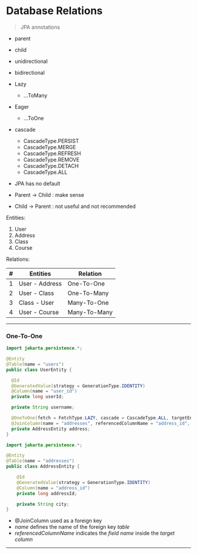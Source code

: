 # Database Relations


> JPA annotations



- parent
- child


- unidirectional
- bidirectional


- Lazy
    - ...ToMany
- Eager
    - ...ToOne


- cascade
    - CascadeType.PERSIST
    - CascadeType.MERGE
    - CascadeType.REFRESH
    - CascadeType.REMOVE
    - CascadeType.DETACH
    - CascadeType.ALL
- JPA has no default
- Parent -> Child : make sense
- Child -> Parent : not useful and not recommended



Entities:

1. User
2. Address
3. Class
4. Course


Relations:

| # | Entities       | Relation     |
|---|----------------|--------------|
| 1 | User - Address | One-To-One   |
| 2 | User - Class   | One-To-Many  |
| 3 | Class - User   | Many-To-One  |
| 4 | User - Course  | Many-To-Many |


<hr />


### One-To-One


```java
import jakarta.persistence.*;

@Entity
@Table(name = "users")
public class UserEntity {

  @Id
  @GeneratedValue(strategy = GenerationType.IDENTITY)
  @Column(name = "user_id")
  private long userId;

  private String username;

  @OneToOne(fetch = FetchType.LAZY, cascade = CascadeType.ALL, targetEntity = AddressEntity.class)
  @JoinColumn(name = "addresses", referencedColumnName = "address_id", nullable = true)
  private AddressEntity address;
}
```

```java
import jakarta.persistence.*;

@Entity
@Table(name = "addresses")
public class AddressEntity {

    @Id
    @GeneratedValue(strategy = GenerationType.IDENTITY)
    @Column(name = "address_id")
    private long addressId;

    private String city;
}
```

- @JoinColumn used as a foreign key
- _name_ defines the name of the foreign key _table_
- _referencedColumnName_ indicates the _field name_ inside the _target column_


<hr />

